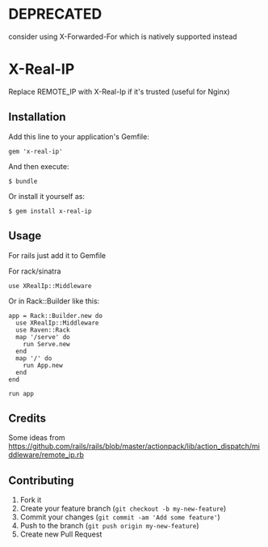 # DEPRECATED

consider using X-Forwarded-For which is natively supported instead

# X-Real-IP

Replace REMOTE_IP with X-Real-Ip if it's trusted (useful for Nginx)

## Installation

Add this line to your application's Gemfile:

    gem 'x-real-ip'

And then execute:

    $ bundle

Or install it yourself as:

    $ gem install x-real-ip

## Usage

For rails just add it to Gemfile

For rack/sinatra

    use XRealIp::Middleware

Or in Rack::Builder like this:

    app = Rack::Builder.new do
      use XRealIp::Middleware
      use Raven::Rack
      map '/serve' do
        run Serve.new
      end
      map '/' do
        run App.new
      end
    end

    run app

## Credits

Some ideas from https://github.com/rails/rails/blob/master/actionpack/lib/action_dispatch/middleware/remote_ip.rb

## Contributing

1. Fork it
2. Create your feature branch (`git checkout -b my-new-feature`)
3. Commit your changes (`git commit -am 'Add some feature'`)
4. Push to the branch (`git push origin my-new-feature`)
5. Create new Pull Request
